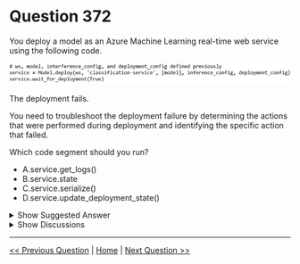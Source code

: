 # Question 372

You deploy a model as an Azure Machine Learning real-time web service using the following code.

![Question Image](images/q372_q_0037600001.png)

The deployment fails.

You need to troubleshoot the deployment failure by determining the actions that were performed during deployment and identifying the specific action that failed.

Which code segment should you run?

* A.service.get_logs()
* B.service.state
* C.service.serialize()
* D.service.update_deployment_state()

<details>
  <summary>Show Suggested Answer</summary>

  <strong>A</strong><br>
<p>You can print out detailed Docker engine log messages from the service object. You can view the log for ACI, AKS, and Local deployments. The following example demonstrates how to print the logs.</p>
<p># if you already have the service object handy</p>
<p>print(service.get_logs())</p>
<p># if you only know the name of the service (note there might be multiple services with the same name but different version number) print(ws.webservices[&#x27;mysvc&#x27;].get_logs())</p>
<p>Reference:</p>
<p>https://docs.microsoft.com/en-us/azure/machine-learning/how-to-troubleshoot-deployment</p>

</details>

<details>
  <summary>Show Discussions</summary>

<blockquote><p><strong>SaulG</strong> <code>(Thu 08 Jun 2023 08:03)</code> - <em>Upvotes: 10</em></p><p>A is the correct answer.</p></blockquote>
<blockquote><p><strong>therealola</strong> <code>(Tue 18 Jun 2024 01:49)</code> - <em>Upvotes: 1</em></p><p>On exam 18-06-22</p></blockquote>
<blockquote><p><strong>kkkk_jjjj</strong> <code>(Mon 18 Mar 2024 09:46)</code> - <em>Upvotes: 3</em></p><p>on exam 18/03/2022</p></blockquote>
<blockquote><p><strong>AjoseO</strong> <code>(Sun 03 Mar 2024 06:37)</code> - <em>Upvotes: 1</em></p><p>On 03 March 2022</p></blockquote>
<blockquote><p><strong>JoshuaXu</strong> <code>(Mon 06 Nov 2023 23:05)</code> - <em>Upvotes: 2</em></p><p>on Exam 6 Nov 2021</p></blockquote>

</details>

---

[<< Previous Question](question_371.md) | [Home](/index.md) | [Next Question >>](question_373.md)
